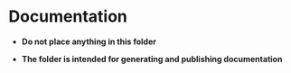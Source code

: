 # Documentation

- **Do not place anything in this folder**

- **The folder is intended for generating and publishing documentation** 

